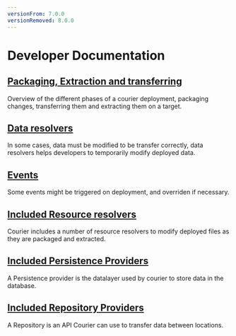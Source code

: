 ```yaml
---
versionFrom: 7.0.0
versionRemoved: 8.0.0
---
```


# Developer Documentation

## [Packaging, Extraction and transferring](PackagingAndExtraction.md)
Overview of the different phases of a courier deployment, packaging changes, transferring them and extracting them on a target.

## [Data resolvers](DataResolvers.md)
In some cases, data must be modified to be transfer correctly, data resolvers helps developers to temporarily modify deployed data.

## [Events](Events.md)
Some events might be triggered on deployment, and overriden if necessary.

## [Included Resource resolvers](ResourceResolvers.md)
Courier includes a number of resource resolvers to modify deployed files as they are packaged and extracted.

## [Included Persistence Providers](PersistenceProviders.md)
A Persistence provider is the datalayer used by courier to store data in the database.

## [Included Repository Providers](../Configuration/RepositoryProviders.md)
A Repository is an API Courier can use to transfer data between locations.
